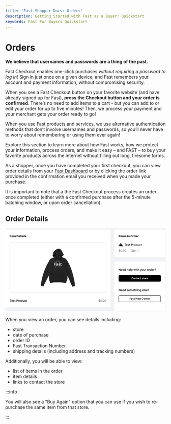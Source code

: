 ```yaml
---
title: "Fast Shopper Docs: Orders"
description: Getting Started with Fast as a Buyer! Quickstart
keywords: Fast For Buyers Quickstart
---
```


# Orders

**We believe that usernames and passwords are a thing of the past.**

Fast Checkout enables one-click purchases _without requiring a password to log in_! Sign in just once on a given device, and Fast remembers your account and payment information, without compromising security.

When you see a Fast Checkout button on your favorite website (and have already signed up for Fast), **press the Checkout button and your order is confirmed**. There’s no need to add items to a cart - but you can add to or edit your order for up to five minutes! Then, we process your payment and your merchant gets your order ready to go!

When you use Fast products and services, we use alternative authentication methods that don’t involve usernames and passwords, so you’ll never have to worry about remembering or using them ever again!

Explore this section to learn more about how Fast works, how we protect your information, process orders, and make it easy – and FAST – to buy your favorite products across the internet without filling out long, tiresome forms.

As a shopper, once you have completed your first checkout, you can view order details from your [Fast Dashboard](https://fast.co) or by clicking the order link provided in the confirmation email you received when you made your purchase.

It is important to note that a the Fast Checkout process creates an order once completed (either with a confirmed purchase after the 5-minute batching window, or upon order cancellation).

## Order Details

![order item details](/developer-portal/images/orders_item_details.png)

When you view an order, you can see details including:

- store
- date of purchase
- order ID
- Fast Transaction Number
- shipping details (including address and tracking numbers)

Additionally, you will be able to view:

- list of items in the order
- item details
- links to contact the store

:::info

You will also see a "Buy Again" option that you can use if you wish to re-purchase the same item from that store.

:::

